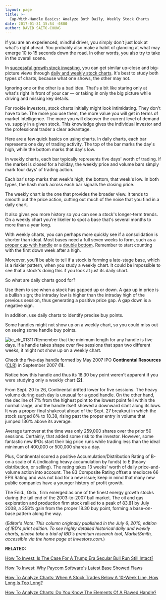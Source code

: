 ```yaml
---
layout: page
title: >-
  Cup-With-Handle Basics: Analyze Both Daily, Weekly Stock Charts
date: 2017-01-31 15:54 -0800
author: DAVID SAITO-CHUNG
---
```





If you are an experienced, mindful driver, you simply don't just look at what's right ahead. You probably also make a habit of glancing at what may emerge 10 to 15 seconds down the road. In other words, you also try to take in the overall scene.


In [successful growth stock investing](https://www.investors.com/ibd-university/can-slim/), you can get similar up-close and big-picture views through [daily and weekly stock charts](http://research.investors.com/stock-charts/nasdaq-nasdaq-composite-0ndqc.htm?cht=pvc&type=DAILY). It's best to study both types of charts, because what one shows, the other may not.


Ignoring one or the other is a bad idea. That's a bit like staring only at what's right in front of your car — or taking in only the big picture while driving and missing key details.


For rookie investors, stock charts initially might look intimidating. They don't have to be. The more you use them, the more value you will get in terms of market intelligence. The more you will discover the current level of demand vs. supply in a given stock. This knowledge gives the individual investor and the professional trader a clear advantage.


Here are a few quick basics on using charts. In daily charts, each bar represents one day of trading activity. The top of the bar marks the day's high, while the bottom marks that day's low.


In weekly charts, each bar typically represents five days' worth of trading. If the market is closed for a holiday, the weekly price and volume bars simply mark four days' of trading action.


Each bar's top marks that week's high; the bottom, that week's low. In both types, the hash mark across each bar signals the closing price.


The weekly chart is the one that provides the broader view. It tends to smooth out the price action, cutting out much of the noise that you find in a daily chart.


It also gives you more history so you can see a stock's longer-term trends. On a weekly chart you're likelier to spot a base that's several months to more than a year long.


With weekly charts, you can perhaps more quickly see if a consolidation is shorter than ideal. Most bases need a full seven weeks to form, such as a [proper cup with handle](https://www.investors.com/how-to-invest/investors-corner/the-basics-how-to-analyze-a-stocks-cup-with-handle/) or a [double bottom](https://www.investors.com/ibd-university/how-to-buy/). Remember to start counting with the first down week after a high.


Moreover, you'll be able to tell if a stock is forming a late-stage base, which is a riskier pattern, when you study a weekly chart. It could be impossible to see that a stock's doing this if you look at just its daily chart.


So what are daily charts good for?


Use them to see when a stock has gapped up or down. A gap up in price is a bullish sign; the intraday low is higher than the intraday high of the previous session, thus generating a positive price gap. A gap down is a negative sign.


In addition, use daily charts to identify precise buy points.


Some handles might not show up on a weekly chart, so you could miss out on seeing some handle buy points.


![ic_clr_013117](https://www.investors.com/wp-content/uploads/2017/01/IC_clr_013117.png)Remember that the minimum length for any handle is five days. If a handle takes shape over five sessions that span two different weeks, it might not show up on a weekly chart.


Check the five-day handle formed by May 2007 IPO **Continental Resources** ([CLR](https://research.investors.com/quote.aspx?symbol=CLR)) in September 2007 **(1)**.


Notice how this handle and thus its 18.30 buy point weren't apparent if you were studying only a weekly chart **(2)**.


From Sept. 20 to 26, Continental drifted lower for five sessions. The heavy volume during each day is unusual for a good handle. On the other hand, the decline of 7% from the highest point to the lowest point fell within the normal range, and the handle itself showed a downward slant along its lows. It was a proper final shakeout ahead of the Sept. 27 breakout in which the stock surged 8% to 18.38, rising past the proper entry in volume that jumped 136% above its average.


Average turnover at the time was only 259,000 shares over the prior 50 sessions. Certainly, that added some risk to the investor. However, some fantastic new IPOs start their big price runs while trading less than the ideal minimum of 400,000 or 500,000 shares a day.


Plus, Continental scored a positive Accumulation/Distribution Rating of B- on a scale of A (indicating heavy accumulation by funds) to E (heavy distribution, or selling). The rating takes 13 weeks' worth of daily price-and-volume action into account. The 83 Composite Rating offset a mediocre 66 EPS Rating and was not bad for a new issue; keep in mind that many new public companies have a younger history of profit growth.


The Enid., Okla., firm emerged as one of the finest energy growth stocks during the tail end of the 2003-to-2007 bull market. The oil and gas exploration and production firm stock rallied to a peak of 83.81 by July 2008, a 358% gain from the proper 18.30 buy point, forming a base-on-base pattern along the way.


(*Editor's Note: This column originally published in the July 6, 2010, edition of IBD's print edition. To see highly detailed historical daily and weekly charts, please take a trial of IBD's premium research tool, MarketSmith, accessible via the home page at Investors.com.*)


**RELATED:**


[How To Invest: Is The Case For A Trump Era Secular Bull Run Still Intact?](https://www.investors.com/news/trump-win-stocks-rise-new-bull-market/)


[How To Invest: Why Paycom Software's Latest Base Showed Flaws](https://www.investors.com/how-to-invest/investors-corner/how-to-trade-why-did-paycom-softwares-latest-cup-with-handle-base-fail/)


[How To Analyze Charts: When A Stock Trades Below A 10-Week Line, How Long Is Too Long?](https://www.investors.com/how-to-invest/investors-corner/will-a-breakout-work-check-the-time-spent-under-the-10-week-line/)


[How To Analyze Charts: Do You Know The Elements Of A Flawed Handle?](https://www.investors.com/how-to-invest/investors-corner/how-to-invest-what-does-a-flawed-handle-look-like/)




